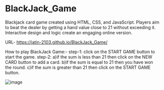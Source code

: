 # BlackJack_Game
Blackjack card game created using HTML, CSS, and JavaScript.
 Players aim to beat the dealer by getting a hand value close to 21 without exceeding it. Interactive design and logic create an engaging online version.

 URL-  https://jatin-2103.github.io/BlackJack_Game/

How to play BlackJack Game:-
step-1: click on the START GAME button to start the game.
step-2: a)if the sum is less than 21 then click on the NEW CARD button to add a card.
	       b)if the sum is equal to 21 then you have won the round.
	       c)if the sum is greater than 21 then click on the START GAME button.


![image](https://github.com/Jatin-2103/BlackJack_Game/assets/126080697/57b096f2-14ae-48c5-9811-5e77354b40ab)
